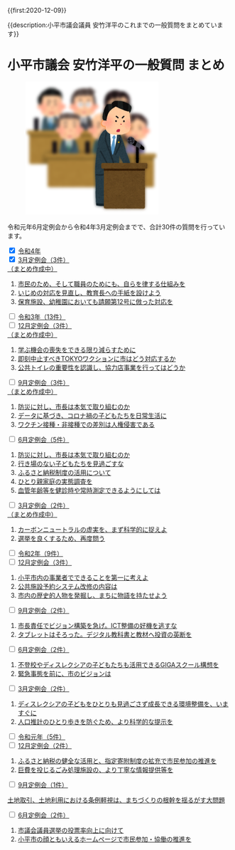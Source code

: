 {{first:2020-12-09}}

{{description:小平市議会議員 安竹洋平のこれまでの一般質問をまとめています}}

# 小平市議会 安竹洋平の一般質問 まとめ

<figure>
<img src="./ippan-situmon.png" alt="一般質問しているイラスト">
</figure>

令和元年6月定例会から令和4年3月定例会までで、合計30件の質問を行っています。

<div class="acd-wrapper">
  <!-- Main -->
  <div class="parent-tab tab-4">
    <input type="checkbox" name="tab" id="tab-4" checked>
    <label for="tab-4" class="tab-4"><span><a href="./r4/index.md">令和4年</a></span><div class="icon"><i class="fa fa-plus" aria-hidden="true"></i></div></label>
    <div class="acd-content">
      <!-- Sub -->
      <div class="child-tab">
        <input type="checkbox" name="sub-tab" id="tab-4-3" checked>
        <label for="tab-4-3"><span><a href="./r4/3-gatu/index.md">3月定例会（3件）<br>（まとめ作成中）</a></span><div class="icon"><i class="fa fa-plus" aria-hidden="true"></i></div></label>
        <div class="acd-sub-content">
          <ol>
            <li><a href="./r4/3-gatu/1-mizukara-rissuru-sikumi.md">市民のため、そして職員のためにも、自らを律する仕組みを</a></li>
            <li><a href="./r4/3-gatu/2-ijime-taiou-minaosi.md">いじめの対応を見直し、教育長への手紙を設けよう</a></li>
            <li><a href="./r4/3-gatu/3-hoiku-youchien-mask-kyosei-sinai.md">保育施設、幼稚園においても請願第12号に倣った対応を</a></li>
          </ol>
        </div>
      </div>
    </div>
  </div>
  <!-- Main -->
  <div class="parent-tab tab-3">
    <input type="checkbox" name="tab" id="tab-3">
    <label for="tab-3" class="tab-3"><span><a href="./r3/index.md">令和3年（13件）</a></span><div class="icon"><i class="fa fa-plus" aria-hidden="true"></i></div></label>
    <div class="acd-content">
      <!-- Sub -->
      <div class="child-tab">
        <input type="checkbox" name="sub-tab" id="tab-3-12">
        <label for="tab-3-12"><span><a href="./r3/12-gatu/index.md">12月定例会（3件）<br>（まとめ作成中）</a></span><div class="icon"><i class="fa fa-plus" aria-hidden="true"></i></div></label>
        <div class="acd-sub-content">
          <ol>
            <li><a href="./r3/12-gatu/1-manabu-kikai-sonsitu.md">学ぶ機会の喪失をできる限り減らすために</a></li>
            <li><a href="./r3/12-gatu/2-tokyo-vaction-kenpou-ihan.md">即刻中止すべきTOKYOワクションに市はどう対応するか</a></li>
            <li><a href="./r3/12-gatu/3-kokyo-toire-kyouryokuten.md">公共トイレの重要性を認識し、協力店事業を行ってはどうか</a></li>
          </ol>
        </div>
      </div>
      <!-- Sub -->
      <div class="child-tab">
        <input type="checkbox" name="sub-tab" id="tab-3-9">
        <label for="tab-3-9"><span><a href="./r3/9-gatu/index.md">9月定例会（3件）<br>（まとめ作成中）</a></span><div class="icon"><i class="fa fa-plus" aria-hidden="true"></i></div></label>
        <div class="acd-sub-content">
          <ol>
            <li><a href="./r3/9-gatu/1-cashless-point-gamble.md">防災に対し、市長は本気で取り組むのか</a></li>
            <li><a href="./r3/9-gatu/2-corona-kodomo-nitijo.md">データに基づき、コロナ禍の子どもたちを日常生活に</a></li>
            <li><a href="./r3/9-gatu/3-vaccine-sabetu-jinkensingai.md">ワクチン接種・非接種での差別は人権侵害である</a></li>
          </ol>
        </div>
      </div>
      <!-- Sub -->
      <div class="child-tab">
        <input type="checkbox" name="sub-tab" id="tab-3-6">
        <label for="tab-3-6"><span><a href="./r3/6-gatu/index.md">6月定例会（5件）</a></span><div class="icon"><i class="fa fa-plus" aria-hidden="true"></i></div></label>
        <div class="acd-sub-content">
          <ol>
            <li><a href="./r3/6-gatu/1-sityou-bousai-honkijanaidesyo.md">防災に対し、市長は本気で取り組むのか</a></li>
            <li><a href="./r3/6-gatu/2-ikibanonai-kodomotachi.md">行き場のない子どもたちを見過ごすな</a></li>
            <li><a href="./r3/6-gatu/3-furusato-nouzei.md">ふるさと納税制度の活用について</a></li>
            <li><a href="./r3/6-gatu/4-hitorioya-katei-jittai-chousa.md">ひとり親家庭の実態調査を</a></li>
            <li><a href="./r3/6-gatu/5-kekkan-nenrei.md">血管年齢等を健診時や常時測定できるようにしては</a></li>
          </ol>
        </div>
      </div>
      <!-- Sub -->
      <div class="child-tab">
        <input type="checkbox" name="sub-tab" id="tab-3-3">
        <label for="tab-3-3"><span><a href="./r3/3-gatu/index.md">3月定例会（2件）<br>（まとめ作成中）</a></span><div class="icon"><i class="fa fa-plus" aria-hidden="true"></i></div></label>
        <div class="acd-sub-content">
          <ol>
            <li><a href="./r3/3-gatu/1-carbon-neutral-giman.md">カーボンニュートラルの虚実を、まず科学的に捉えよ</a></li>
            <li><a href="./r3/3-gatu/2-senkyo-yokusuru-again.md">選挙を良くするため、再度問う</a></li>
          </ol>
        </div>
      </div>
    </div>
  </div>
  <!-- Main -->
  <div class="parent-tab tab-2">
    <input type="checkbox" name="tab" id="tab-2">
    <label for="tab-2" class="tab-2"><span><a href="./r2/index.md">令和2年（9件）</a></span><div class="icon"><i class="fa fa-plus" aria-hidden="true"></i></div></label>
    <div class="acd-content">
      <!-- Sub -->
      <div class="child-tab">
        <input type="checkbox" name="sub-tab" id="tab-2-12">
        <label for="tab-2-12"><span><a href="./r2/12-gatu/index.md">12月定例会（3件）</a></span><div class="icon"><i class="fa fa-plus" aria-hidden="true"></i></div></label>
        <div class="acd-sub-content">
          <ol>
            <li><a href="./r2/12-gatu/1-kodaira-first.md">小平市内の事業者でできることを第一に考えよ</a></li>
            <li><a href="./r2/12-gatu/2-koukyou-sisetu-naiyou.md">公共施設予約システム改修の内容は</a></li>
            <li><a href="./r2/12-gatu/3-machi-story.md">市内の歴史的人物を発掘し、まちに物語を持たせよう</a></li>
          </ol>
        </div>
      </div>
      <!-- Sub -->
      <div class="child-tab">
        <input type="checkbox" name="sub-tab" id="tab-2-9">
        <label for="tab-2-9"><span><a href="./r2/9-gatu/index.md">9月定例会（2件）</a></span><div class="icon"><i class="fa fa-plus" aria-hidden="true"></i></div></label>
        <div class="acd-sub-content">
          <ol>
            <li><a href="./r2/9-gatu/1-sityou-vision-isoge.md">市長責任でビジョン構築を急げ。ICT整備の好機を逃すな</a></li>
            <li><a href="./r2/9-gatu/2-digital-kyoukasyo-isoge.md">タブレットはそろった。デジタル教科書と教材へ投資の英断を</a></li>
          </ol>
        </div>
      </div>
      <!-- Sub -->
      <div class="child-tab">
        <input type="checkbox" name="sub-tab" id="tab-2-6">
        <label for="tab-2-6"><span><a href="./r2/6-gatu/index.md">6月定例会（2件）</a></span><div class="icon"><i class="fa fa-plus" aria-hidden="true"></i></div></label>
        <div class="acd-sub-content">
          <ol>
            <li><a href="./r2/6-gatu/1-giga-school-dyslexia.md">不登校やディスレクシアの子どもたちも活用できるGIGAスクール構想を</a></li>
            <li><a href="./r2/6-gatu/2-kinkyu-vision.md">緊急事態を前に、市のビジョンは</a></li>
          </ol>
        </div>
      </div>
      <!-- Sub -->
      <div class="child-tab">
        <input type="checkbox" name="sub-tab" id="tab-2-3">
        <label for="tab-2-3"><span><a href="./r2/3-gatu/index.md">3月定例会（2件）</a></span><div class="icon"><i class="fa fa-plus" aria-hidden="true"></i></div></label>
        <div class="acd-sub-content">
          <ol>
            <li><a href="./r2/3-gatu/1-dyslexia-kankyo.md">ディスレクシアの子どもをひとりも見過ごさず成長できる環境整備を、いますぐに</a></li>
            <li><a href="./r2/3-gatu/2-jinkou-suikei-kagaku.md">人口推計のひとり歩きを防ぐため、より科学的な提示を</a></li>
          </ol>
        </div>
      </div>
    </div>
  </div>
  <!-- Main -->
  <div class="parent-tab tab-1">
    <input type="checkbox" name="tab" id="tab-1">
    <label for="tab-1" class="tab-1"><span><a href="./r1/index.md">令和元年（5件）</a></span><div class="icon"><i class="fa fa-plus" aria-hidden="true"></i></div></label>
    <div class="acd-content">
      <!-- Sub -->
      <div class="child-tab">
        <input type="checkbox" name="sub-tab" id="tab-1-12">
        <label for="tab-1-12"><span><a href="./r1/12-gatu/index.md">12月定例会（2件）</a></span><div class="icon"><i class="fa fa-plus" aria-hidden="true"></i></div></label>
        <div class="acd-sub-content">
          <ol>
            <li><a href="./r1/12-gatu/1-furusato-nouzei-kakuju.md">ふるさと納税の健全な活用と、指定寄附制度の拡充で市民参加の推進を</a></li>
            <li><a href="./r1/12-gatu/2-gomi-sisetu-jouhou.md">巨費を投じるごみ処理施設の、より丁寧な情報提供等を</a></li>
          </ol>
        </div>
      </div>
      <!-- Sub -->
      <div class="child-tab">
        <input type="checkbox" name="sub-tab" id="tab-1-9">
        <label for="tab-1-9"><span><a href="./r1/9-gatu/index.md">9月定例会（1件）</a></span><div class="icon"><i class="fa fa-plus" aria-hidden="true"></i></div></label>
        <div class="acd-sub-content">
          <p><a href="./r1/9-gatu/tochi-jourei-keisi.md">土地取引、土地利用における条例軽視は、まちづくりの根幹を揺るがす大問題</a></p>
        </div>
      </div>
      <!-- Sub -->
      <div class="child-tab">
        <input type="checkbox" name="sub-tab" id="tab-1-6">
        <label for="tab-1-6"><span><a href="./r1/6-gatu/index.md">6月定例会（2件）</a></span><div class="icon"><i class="fa fa-plus" aria-hidden="true"></i></div></label>
        <div class="acd-sub-content">
          <ol>
            <li><a href="./r1/6-gatu/1-touhyouritu-koujou.md">市議会議員選挙の投票率向上に向けて</a></li>
            <li><a href="./r1/6-gatu/2-homepage-siminsanka.md">小平市の顔ともいえるホームページで市民参加・協働の推進を</a></li>
          </ol>
        </div>
      </div>
    </div>
  </div>
</div>



